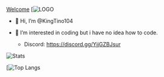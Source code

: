 [Welcome](https://readme-typing-svg.herokuapp.com/?color=%2336BCF7&size=30&center=true&vCenter=true&width=520&lines=Hi!;Nice+to+meet+you!;My+name+is+KingTino!)
[![LOGO](https://i.imgur.com/3Firjoo.png)

- 👋 Hi, I’m @KingTino104
- 👀 I’m interested in coding but i have no idea how to code.

  - Discord: https://discord.gg/YjjGZBJsur

![Stats](https://github-readme-stats.vercel.app/api?username=kingtino104&theme=nightowl&show_icons=true)

[![Top Langs](https://github-readme-stats.vercel.app/api/top-langs/?username=kingtino104&layout=compact&theme=nightowl)

<!---
KingTino104/KingTino104 is a ✨ special ✨ repository because its `README.md` (this file) appears on your GitHub profile.
You can click the Preview link to take a look at your changes.
--->
